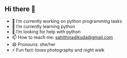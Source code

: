 ## Hi there 👋
- 🔭 I’m currently working on python programming tasks
- 🌱 I’m currently learning python
- 🤔 I’m looking for help with python
- 📫 How to reach me: sahithinadikuda@gmail.com
- 😄 Pronouns: she/her
- ⚡ Fun fact: loves photography and night walk

<!--
**Sahithiyadav/SahithiYadav** is a ✨ _special_ ✨ repository because its `README.md` (this file) appears on your GitHub profile.

Here are some ideas to get you started:

- 🔭 I’m currently working on ...
- 🌱 I’m currently learning ...
- 👯 I’m looking to collaborate on ...
- 🤔 I’m looking for help with ...
- 💬 Ask me about ...
- 📫 How to reach me: ...
- 😄 Pronouns: ...
- ⚡ Fun fact: ...
-->
